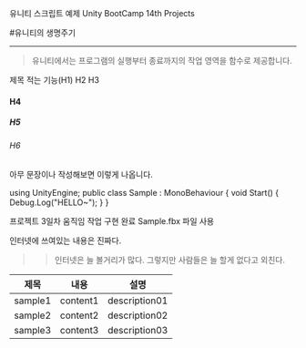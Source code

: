 유니티 스크립트 예제
Unity BootCamp 14th Projects

#유니티의 생명주기
***
>유니티에서는 프로그램의 실행부터 종료까지의 작업 영역을 함수로 제공합니다.

제목 적는 기능(H1)
H2
H3
#### H4
##### H5
###### H6

아무 문장이나 작성해보면 이렇게 나옵니다.

using UnityEngine;
public class Sample : MonoBehaviour
{
  void Start()
  {
    Debug.Log("HELLO~");
  }
}


프로젝트 3일차 움직임 작업 구현 완료
Sample.fbx 파일 사용

인터넷에 쓰여있는 내용은 진짜다.
>> 인터넷은 늘 볼거리가 많다.
그렇지만 사람들은 늘 할게 없다고 외친다.


|제목|내용|설명|
|------|---|---|
|sample1|content1|description01|
|sample2|content2|description02|
|sample3|content3|description03|
